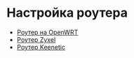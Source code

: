 # Настройка роутера

* [Роутер на OpenWRT](./4-setup-owrt.md)
* [Роутер Zyxel](./4-setup-zyxel.md)
* [Роутер Keenetic](./4-setup-keenetic.md)
